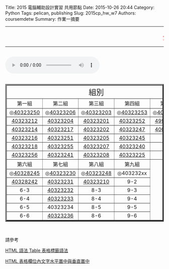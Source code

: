Title: 2015 電腦輔助設計實習 共用節點
Date: 2015-10-26 20:44
Category: Python
Tags: pelican, publishing
Slug: 2015cp_hw_w7
Authors: coursemdetw
Summary: 作業一摘要

<hr>
<p><font size="5" face="Arial" color=RED><marquee border="0">公告 : 檔案容易遺失，推送資料前後，請妥善備份  </marquee></font></p>
<hr>
<br>
<html>
<head>
<title>Imagine Dragons - Demons</title>
</head>
<body>
    <audio controls pause loop>
        <source src="https://copy.com/wCV61MgYtAUpi2lY">
    </audio>
</body>
</html>
<br>
<br>
<table width="650" border=4 cellspacing="4">
<tr><td style="text-align:center;" colspan=5><font size="5">組別</font></td></tr>
<tr>
<td style="text-align:center;" colspan=1><font size="3">第一組</font></td>
<td style="text-align:center;" colspan=1><font size="3">第二組</font></td>
<td style="text-align:center;" colspan=1><font size="3">第三組</font></td>
<td style="text-align:center;" colspan=1><font size="3">第四組</font></td>
<td style="text-align:center;" colspan=1><font size="3">第五組</font></td>
</tr>
<tr>
<td style="text-align:center;" colspan=1>◎<a href='user/40323250/'>40323250</a></td> 
<td style="text-align:center;" colspan=1>◎<a href='user/40323206/'>40323206</a></td> 
<td style="text-align:center;" colspan=1>◎<a href='user/40323203/'>40323203</a></td> 
<td style="text-align:center;" colspan=1>◎<a href='user/40323253/'>40323253</a></td>
<td style="text-align:center;" colspan=1>◎<a href='user/40323222/'>40323222</a></td>
</tr>
<tr>
<td style="text-align:center;" colspan=1><a href='user/40323212/'>40323212</a></td>
<td style="text-align:center;" colspan=1><a href='user/40323204/'>40323204</a></td>
<td style="text-align:center;" colspan=1><a href='user/40323201/'>40323201</a></td>
<td style="text-align:center;" colspan=1><a href='user/40323252/'>40323252</a></td>
<td style="text-align:center;" colspan=1><a href='user/49923230/'>49923230</a></td>
</tr>
<tr>
<td style="text-align:center;" colspan=1><a href='user/40323214/'>40323214</a></td>
<td style="text-align:center;" colspan=1><a href='user/40323217/'>40323217</a></td>
<td style="text-align:center;" colspan=1><a href='user/40323202/'>40323202</a></td>
<td style="text-align:center;" colspan=1><a href='user/40323247/'>40323247</a></td>
<td style="text-align:center;" colspan=1><a href='user/40023256/'>40023256</a></td>
</tr>
<tr>
<td style="text-align:center;" colspan=1><a href='user/40323216/'>40323216</a></td>
<td style="text-align:center;" colspan=1><a href='user/40323251/'>40323251</a></td>
<td style="text-align:center;" colspan=1><a href='user/40323205/'>40323205</a></td>
<td style="text-align:center;" colspan=1><a href='user/40323245/'>40323245</a></td>
<td style="text-align:center;" colspan=1>5-4</td>
</tr>
<tr>
<td style="text-align:center;" colspan=1><a href='user/40323218/'>40323218</a></td>
<td style="text-align:center;" colspan=1><a href='user/40323255/'>40323255</a></td>
<td style="text-align:center;" colspan=1><a href='user/40323207/'>40323207</a></td>
<td style="text-align:center;" colspan=1><a href='user/40323240/'>40323240</a></td>
<td style="text-align:center;" colspan=1>5-5</td>
</tr>
<tr>
<td style="text-align:center;" colspan=1><a href='user/40323256/'>40323256</a></td>
<td style="text-align:center;" colspan=1><a href='user/40323241/'>40323241</a></td>
<td style="text-align:center;" colspan=1><a href='user/40323208/'>40323208</a></td>
<td style="text-align:center;" colspan=1><a href='user/40323225/'>40323225</a></td>
<td style="text-align:center;" colspan=1>5-6</td>
</tr>
<tr>
<td style="text-align:center;" colspan=1><font size="3">第六組</font></td>
<td style="text-align:center;" colspan=1><font size="3">第七組</font></td>
<td style="text-align:center;" colspan=1><font size="3">第八組</font></td>
<td style="text-align:center;" colspan=1><font size="3">第九組</font></td>
</tr>
<tr>
<td style="text-align:center;" colspan=1>◎<a href='user/40328245/'>40328245</a></td> 
<td style="text-align:center;" colspan=1>◎<a href='user/40323230/'>40323230</a></td> 
<td style="text-align:center;" colspan=1>◎<a href='user/40323248/'>40323248</a></td> 
<td style="text-align:center;" colspan=1>◎403232xx</td>
</tr>
<tr>
<td style="text-align:center;" colspan=1><a href='user/40328242/'>40328242</a></td>
<td style="text-align:center;" colspan=1><a href='user/40323231/'>40323231</a></td>
<td style="text-align:center;" colspan=1><a href='user/40323210/'>40323210</a></td>
<td style="text-align:center;" colspan=1>9-2</td>
</tr>
<tr>
<td style="text-align:center;" colspan=1>6-3</td>
<td style="text-align:center;" colspan=1><a href='user/40323232/'>40323232</a></td>
<td style="text-align:center;" colspan=1>8-3</td>
<td style="text-align:center;" colspan=1>9-3</td>
</tr>
<tr>
<td style="text-align:center;" colspan=1>6-4</td>
<td style="text-align:center;" colspan=1><a href='user/40323233/'>40323233</a></td>
<td style="text-align:center;" colspan=1>8-4</td>
<td style="text-align:center;" colspan=1>9-4</td>
</tr>
<tr>
<td style="text-align:center;" colspan=1>6-5</td>
<td style="text-align:center;" colspan=1>40323234</td>
<td style="text-align:center;" colspan=1>8-5</td>
<td style="text-align:center;" colspan=1>9-5</td>
</tr>
<tr>
<td style="text-align:center;" colspan=1>6-6</td>
<td style="text-align:center;" colspan=1><a href='user/40323236/'>40323236</a></td></td>
<td style="text-align:center;" colspan=1>8-6</td>
<td style="text-align:center;" colspan=1>9-6</td>
</tr>
</table>
<br>
<p>請參考</p>
<p><a href="http://clie.ws/bbs/?app=blog&blogid=15&showentry=496&">HTML 語法 Table 表格標籤語法</a></p>
<p><a href="http://www.webtech.tw/info.php?tid=HTML+%E8%A1%A8%E6%A0%BC%E6%AC%84%E4%BD%8D%E5%85%A7%E6%96%87%E5%AD%97%E6%B0%B4%E5%B9%B3%E7%BD%AE%E4%B8%AD%E8%88%87%E5%9E%82%E7%9B%B4%E7%BD%AE%E4%B8%AD">HTML 表格欄位內文字水平置中與垂直置中</a></p>
<br>
<br>
<br>


